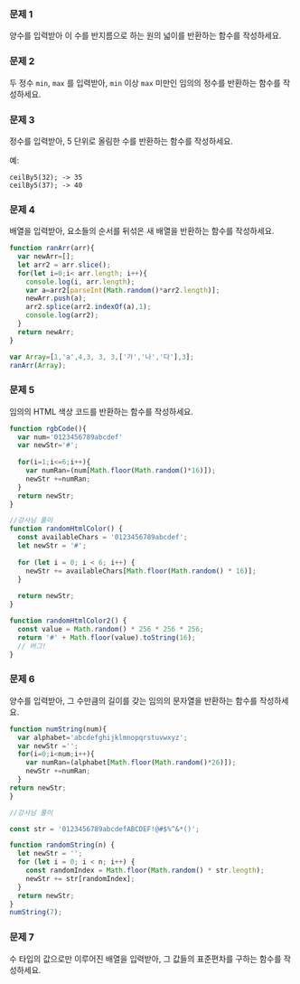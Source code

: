 ### 문제 1

양수를 입력받아 이 수를 반지름으로 하는 원의 넓이를 반환하는 함수를 작성하세요.

### 문제 2

두 정수 `min`, `max` 를 입력받아, `min` 이상 `max` 미만인 임의의 정수를 반환하는 함수를 작성하세요.

### 문제 3

정수를 입력받아, 5 단위로 올림한 수를 반환하는 함수를 작성하세요.

예:
```
ceilBy5(32); -> 35
ceilBy5(37); -> 40
```

### 문제 4

배열을 입력받아, 요소들의 순서를 뒤섞은 새 배열을 반환하는 함수를 작성하세요.

```javascript
function ranArr(arr){
  var newArr=[];
  let arr2 = arr.slice();
  for(let i=0;i< arr.length; i++){
    console.log(i, arr.length);
    var a=arr2[parseInt(Math.random()*arr2.length)];
    newArr.push(a);
    arr2.splice(arr2.indexOf(a),1);
    console.log(arr2);
  }
  return newArr;
}

var Array=[1,'a',4,3, 3, 3,['가','나','다'],3];
ranArr(Array);

```



### 문제 5

임의의 HTML 색상 코드를 반환하는 함수를 작성하세요.

```javascript
function rgbCode(){
  var num='0123456789abcdef'
  var newStr='#';
  
  for(i=1;i<=6;i++){
    var numRan=(num[Math.floor(Math.random()*16)]);
    newStr +=numRan;
  }
  return newStr;
}

//강사님 풀이
function randomHtmlColor() {
  const availableChars = '0123456789abcdef';
  let newStr = '#';
  
  for (let i = 0; i < 6; i++) {
    newStr += availableChars[Math.floor(Math.random() * 16)];
  }
  
  return newStr;
}

function randomHtmlColor2() {
  const value = Math.random() * 256 * 256 * 256;
  return '#' + Math.floor(value).toString(16);
  // 버그!
}
```



### 문제 6

양수를 입력받아, 그 수만큼의 길이를 갖는 임의의 문자열을 반환하는 함수를 작성하세요.

```javascript
function numString(num){
  var alphabet='abcdefghijklmnopqrstuvwxyz';
  var newStr ='';
  for(i=0;i<num;i++){
    var numRan=(alphabet[Math.floor(Math.random()*26)]);
    newStr +=numRan;
  }  
return newStr;
}

//강사님 풀이

const str = '0123456789abcdefABCDEF!@#$%^&*()';

function randomString(n) {
  let newStr = '';
  for (let i = 0; i < n; i++) {
    const randomIndex = Math.floor(Math.random() * str.length);
    newStr += str[randomIndex];
  }
  return newStr;
}
numString(7);

```



### 문제 7

수 타입의 값으로만 이루어진 배열을 입력받아, 그 값들의 표준편차를 구하는 함수를 작성하세요.
